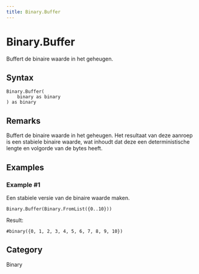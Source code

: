 ```yaml
---
title: Binary.Buffer
---
```


# Binary.Buffer


Buffert de binaire waarde in het geheugen.


## Syntax

```powerquery
Binary.Buffer(
    binary as binary
) as binary
```


## Remarks

Buffert de binaire waarde in het geheugen. Het resultaat van deze aanroep is een stabiele binaire waarde, wat inhoudt dat deze een deterministische lengte en volgorde van de bytes heeft.


## Examples

### Example #1 
Een stabiele versie van de binaire waarde maken.
```powerquery
Binary.Buffer(Binary.FromList({0..10}))
```

Result: 
```powerquery
#binary({0, 1, 2, 3, 4, 5, 6, 7, 8, 9, 10})
```




## Category
Binary
